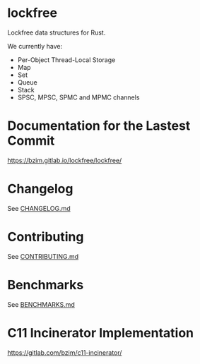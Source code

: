 # lockfree
Lockfree data structures for Rust.

We currently have:
* Per-Object Thread-Local Storage
* Map
* Set
* Queue
* Stack
* SPSC, MPSC, SPMC and MPMC channels

# Documentation for the Lastest Commit
<https://bzim.gitlab.io/lockfree/lockfree/>

# Changelog
See [CHANGELOG.md](CHANGELOG.md)

# Contributing
See [CONTRIBUTING.md](CONTRIBUTING.md)

# Benchmarks
See [BENCHMARKS.md](BENCHMARKS.md)

# C11 Incinerator Implementation
<https://gitlab.com/bzim/c11-incinerator/>
